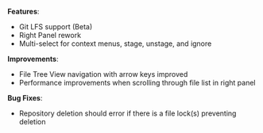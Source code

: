 **Features**:

* Git LFS support (Beta)
* Right Panel rework
* Multi-select for context menus, stage, unstage, and ignore

**Improvements**:

* File Tree View navigation with arrow keys improved
* Performance improvements when scrolling through file list in right panel

**Bug Fixes**:

* Repository deletion should error if there is a file lock(s) preventing deletion
